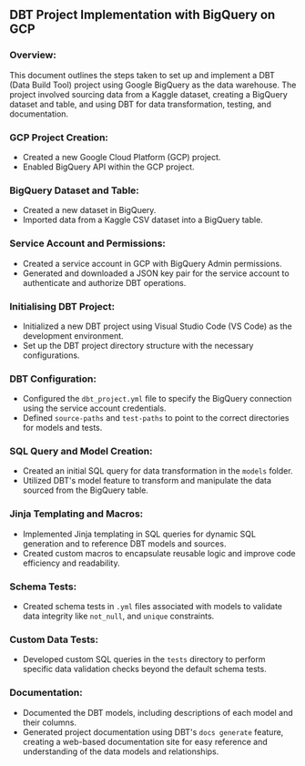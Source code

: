 ## DBT Project Implementation with BigQuery on GCP

### Overview:

This document outlines the steps taken to set up and implement a DBT (Data Build Tool) project using Google BigQuery as the data warehouse. The project involved sourcing data from a Kaggle dataset, creating a BigQuery dataset and table, and using DBT for data transformation, testing, and documentation.

### GCP Project Creation:

- Created a new Google Cloud Platform (GCP) project.
- Enabled BigQuery API within the GCP project.

### BigQuery Dataset and Table:

- Created a new dataset in BigQuery.
- Imported data from a Kaggle CSV dataset into a BigQuery table. 

### Service Account and Permissions:

- Created a service account in GCP with BigQuery Admin permissions.
- Generated and downloaded a JSON key pair for the service account to authenticate and authorize DBT operations.

### Initialising DBT Project:

- Initialized a new DBT project using Visual Studio Code (VS Code) as the development environment.
- Set up the DBT project directory structure with the necessary configurations.


### DBT Configuration:

- Configured the `dbt_project.yml` file to specify the BigQuery connection using the service account credentials.
- Defined `source-paths` and `test-paths` to point to the correct directories for models and tests.

### SQL Query and Model Creation:

- Created an initial SQL query for data transformation in the `models` folder.
- Utilized DBT's model feature to transform and manipulate the data sourced from the BigQuery table.

### Jinja Templating and Macros:

- Implemented Jinja templating in SQL queries for dynamic SQL generation and to reference DBT models and sources.
- Created custom macros to encapsulate reusable logic and improve code efficiency and readability.

### Schema Tests:

- Created schema tests in `.yml` files associated with models to validate data integrity like `not_null`, and `unique` constraints.

### Custom Data Tests:

- Developed custom SQL queries in the `tests` directory to perform specific data validation checks beyond the default schema tests.

### Documentation:

- Documented the DBT models, including descriptions of each model and their columns.
- Generated project documentation using DBT's `docs generate` feature, creating a web-based documentation site for easy reference and understanding of the data models and relationships.


